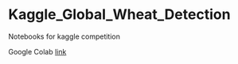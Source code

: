 # Kaggle_Global_Wheat_Detection
Notebooks for kaggle competition

Google Colab [link](https://drive.google.com/drive/folders/1qD1bmx57VypNtKFTGw3KPoPA1hxW-b3P?usp=sharing)
